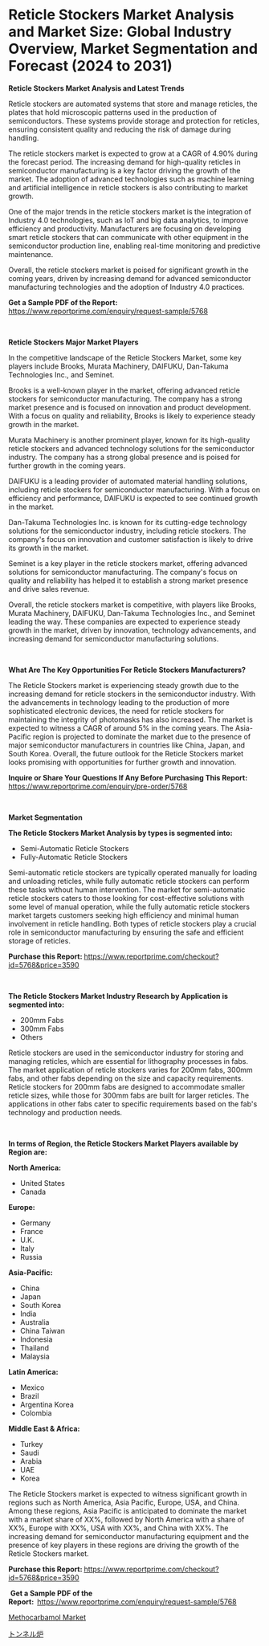 <p><h1>Reticle Stockers Market Analysis and Market Size: Global Industry Overview, Market Segmentation and Forecast (2024 to 2031)</h1></p><p><strong>Reticle Stockers Market Analysis and Latest Trends</strong></p>
<p><p>Reticle stockers are automated systems that store and manage reticles, the plates that hold microscopic patterns used in the production of semiconductors. These systems provide storage and protection for reticles, ensuring consistent quality and reducing the risk of damage during handling.</p><p>The reticle stockers market is expected to grow at a CAGR of 4.90% during the forecast period. The increasing demand for high-quality reticles in semiconductor manufacturing is a key factor driving the growth of the market. The adoption of advanced technologies such as machine learning and artificial intelligence in reticle stockers is also contributing to market growth.</p><p>One of the major trends in the reticle stockers market is the integration of Industry 4.0 technologies, such as IoT and big data analytics, to improve efficiency and productivity. Manufacturers are focusing on developing smart reticle stockers that can communicate with other equipment in the semiconductor production line, enabling real-time monitoring and predictive maintenance.</p><p>Overall, the reticle stockers market is poised for significant growth in the coming years, driven by increasing demand for advanced semiconductor manufacturing technologies and the adoption of Industry 4.0 practices.</p></p>
<p><strong>Get a Sample PDF of the Report:&nbsp;</strong> <a href="https://www.reportprime.com/enquiry/request-sample/5768">https://www.reportprime.com/enquiry/request-sample/5768</a></p>
<p>&nbsp;</p>
<p><strong>Reticle Stockers Major Market Players</strong></p>
<p><p>In the competitive landscape of the Reticle Stockers Market, some key players include Brooks, Murata Machinery, DAIFUKU, Dan-Takuma Technologies Inc., and Seminet. </p><p>Brooks is a well-known player in the market, offering advanced reticle stockers for semiconductor manufacturing. The company has a strong market presence and is focused on innovation and product development. With a focus on quality and reliability, Brooks is likely to experience steady growth in the market. </p><p>Murata Machinery is another prominent player, known for its high-quality reticle stockers and advanced technology solutions for the semiconductor industry. The company has a strong global presence and is poised for further growth in the coming years. </p><p>DAIFUKU is a leading provider of automated material handling solutions, including reticle stockers for semiconductor manufacturing. With a focus on efficiency and performance, DAIFUKU is expected to see continued growth in the market. </p><p>Dan-Takuma Technologies Inc. is known for its cutting-edge technology solutions for the semiconductor industry, including reticle stockers. The company's focus on innovation and customer satisfaction is likely to drive its growth in the market. </p><p>Seminet is a key player in the reticle stockers market, offering advanced solutions for semiconductor manufacturing. The company's focus on quality and reliability has helped it to establish a strong market presence and drive sales revenue. </p><p>Overall, the reticle stockers market is competitive, with players like Brooks, Murata Machinery, DAIFUKU, Dan-Takuma Technologies Inc., and Seminet leading the way. These companies are expected to experience steady growth in the market, driven by innovation, technology advancements, and increasing demand for semiconductor manufacturing solutions.</p></p>
<p>&nbsp;</p>
<p><strong>What Are The Key Opportunities For Reticle Stockers Manufacturers?</strong></p>
<p><p>The Reticle Stockers market is experiencing steady growth due to the increasing demand for reticle stockers in the semiconductor industry. With the advancements in technology leading to the production of more sophisticated electronic devices, the need for reticle stockers for maintaining the integrity of photomasks has also increased. The market is expected to witness a CAGR of around 5% in the coming years. The Asia-Pacific region is projected to dominate the market due to the presence of major semiconductor manufacturers in countries like China, Japan, and South Korea. Overall, the future outlook for the Reticle Stockers market looks promising with opportunities for further growth and innovation.</p></p>
<p><strong>Inquire or Share Your Questions If Any Before Purchasing This Report:</strong> <a href="https://www.reportprime.com/enquiry/pre-order/5768">https://www.reportprime.com/enquiry/pre-order/5768</a></p>
<p>&nbsp;</p>
<p><strong>Market Segmentation</strong></p>
<p><strong>The Reticle Stockers Market Analysis by types is segmented into:</strong></p>
<p><ul><li>Semi-Automatic Reticle Stockers</li><li>Fully-Automatic Reticle Stockers</li></ul></p>
<p><p>Semi-automatic reticle stockers are typically operated manually for loading and unloading reticles, while fully automatic reticle stockers can perform these tasks without human intervention. The market for semi-automatic reticle stockers caters to those looking for cost-effective solutions with some level of manual operation, while the fully automatic reticle stockers market targets customers seeking high efficiency and minimal human involvement in reticle handling. Both types of reticle stockers play a crucial role in semiconductor manufacturing by ensuring the safe and efficient storage of reticles.</p></p>
<p><strong>Purchase this Report:&nbsp;</strong><a href="https://www.reportprime.com/checkout?id=5768&price=3590">https://www.reportprime.com/checkout?id=5768&price=3590</a></p>
<p>&nbsp;</p>
<p><strong>The Reticle Stockers Market Industry Research by Application is segmented into:</strong></p>
<p><ul><li>200mm Fabs</li><li>300mm Fabs</li><li>Others</li></ul></p>
<p><p>Reticle stockers are used in the semiconductor industry for storing and managing reticles, which are essential for lithography processes in fabs. The market application of reticle stockers varies for 200mm fabs, 300mm fabs, and other fabs depending on the size and capacity requirements. Reticle stockers for 200mm fabs are designed to accommodate smaller reticle sizes, while those for 300mm fabs are built for larger reticles. The applications in other fabs cater to specific requirements based on the fab's technology and production needs.</p></p>
<p>&nbsp;</p>
<p><strong>In terms of Region, the Reticle Stockers Market Players available by Region are:</strong></p>
<p>
    <p> <strong> North America: </strong>
        <ul>
            <li>United States</li>
            <li>Canada</li>
        </ul>
        </p> 
    <p> <strong> Europe: </strong>
        <ul>
            <li>Germany</li>
            <li>France</li>
            <li>U.K.</li>
            <li>Italy</li>
            <li>Russia</li>
        </ul>
        </p> 
    <p> <strong> Asia-Pacific: </strong>
        <ul>
            <li>China</li>
            <li>Japan</li>
            <li>South Korea</li>
            <li>India</li>
            <li>Australia</li>
            <li>China Taiwan</li>
            <li>Indonesia</li>
            <li>Thailand</li>
            <li>Malaysia</li>
        </ul>
        </p> 
    <p> <strong> Latin America: </strong>
        <ul>
            <li>Mexico</li>
            <li>Brazil</li>
            <li>Argentina Korea</li>
            <li>Colombia</li>
        </ul>
        </p> 
    <p> <strong> Middle East & Africa: </strong>
        <ul>
            <li>Turkey</li>
            <li>Saudi</li>
            <li>Arabia</li>
            <li>UAE</li>
            <li>Korea</li>
        </ul>
    </p>
    </p>
<p><p>The Reticle Stockers market is expected to witness significant growth in regions such as North America, Asia Pacific, Europe, USA, and China. Among these regions, Asia Pacific is anticipated to dominate the market with a market share of XX%, followed by North America with a share of XX%, Europe with XX%, USA with XX%, and China with XX%. The increasing demand for semiconductor manufacturing equipment and the presence of key players in these regions are driving the growth of the Reticle Stockers market.</p></p>
<p><strong>Purchase this Report: </strong><a href="https://www.reportprime.com/checkout?id=5768&price=3590">https://www.reportprime.com/checkout?id=5768&price=3590</a></p>
<p>&nbsp;<strong>Get a Sample PDF of the Report:&nbsp;&nbsp;</strong><a href="https://www.reportprime.com/enquiry/request-sample/5768">https://www.reportprime.com/enquiry/request-sample/5768</a></p>
<p><strong></strong></p>
<p><p><a href="https://noble-drawer-34c.notion.site/Methocarbamol-Market-Insights-Market-Players-and-Forecast-Till-2031-0d33aaa0d7e24560a81c2d2e568f6eb0">Methocarbamol Market</a></p><p><a href="https://medium.com/@thomassandoval55/%E3%83%88%E3%83%B3%E3%83%8D%E3%83%AB%E7%82%89%E5%B8%82%E5%A0%B4%E3%81%AF-%E5%B8%82%E5%A0%B4%E3%82%B7%E3%82%A7%E3%82%A2-%E5%B8%82%E5%A0%B4%E5%8B%95%E5%90%91-%E5%B8%82%E5%A0%B4%E6%88%90%E9%95%B7%E3%81%AB%E9%96%A2%E3%81%99%E3%82%8B%E6%83%85%E5%A0%B1%E3%82%92%E6%8F%90%E4%BE%9B%E3%81%97%E3%81%BE%E3%81%99-81fe2d8ec0d5">トンネル炉</a></p></p>
